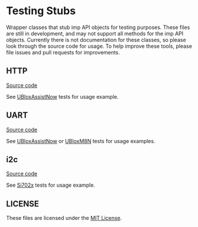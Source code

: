# Testing Stubs # 

Wrapper classes that stub imp API objects for testing purposes. These files are still in development, and may not support all methods for the imp API objects. Currently there is not documentation for these classes, so please look through the source code for usage. To help improve these tools, please file issues and pull requests for improvements. 

## HTTP ##

[Source code](./http/httpStub.agent.nut)

See [UBloxAssistNow](https://github.com/electricimp/UBloxAssistNow/tree/master/tests) tests for usage example.

## UART ##

[Source code](./UART/uartStub.device.nut)

See [UBloxAssistNow](https://github.com/electricimp/UBloxAssistNow/tree/master/tests) or [UBloxM8N](https://github.com/electricimp/UBloxM8N/tree/master/tests) tests for usage examples.

## i2c ##

[Source code](./i2c/i2cStub.device.nut)

See [Si702x](https://github.com/electricimp/Si702x/tree/develop/tests) tests for usage example. 

## LICENSE ##

These files are licensed under the [MIT License](./LICENSE).

